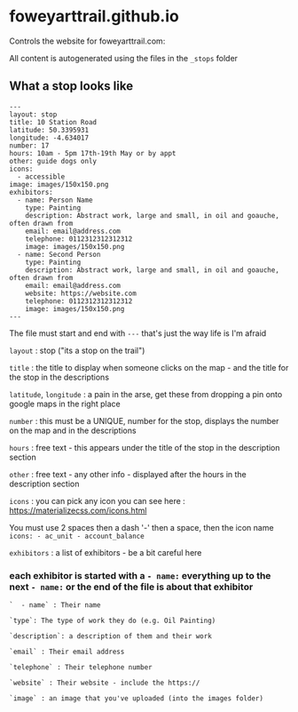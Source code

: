 # foweyarttrail.github.io


Controls the website for foweyarttrail.com:

All content is autogenerated using the files in the `_stops` folder

## What a stop looks like
```
---
layout: stop
title: 10 Station Road
latitude: 50.3395931
longitude: -4.634017
number: 17
hours: 10am - 5pm 17th-19th May or by appt
other: guide dogs only
icons:
  - accessible
image: images/150x150.png
exhibitors: 
  - name: Person Name
    type: Painting
    description: Abstract work, large and small, in oil and goauche, often drawn from
    email: email@address.com
    telephone: 0112312312312312
    image: images/150x150.png
  - name: Second Person
    type: Painting
    description: Abstract work, large and small, in oil and goauche, often drawn from
    email: email@address.com
    website: https://website.com
    telephone: 0112312312312312
    image: images/150x150.png
---
```

The file must start and end with `---` that's just the way life is I'm afraid

`layout` : stop ("its a stop on the trail")

`title` : the title to display when someone clicks on the map - and the title for the stop in the descriptions

`latitude`, `longitude` : a pain in the arse, get these from dropping a pin onto google maps in the right place

`number` : this must be a UNIQUE, number for the stop, displays the number on the map and in the descriptions

`hours` : free text - this appears under the title of the stop in the description section

`other` : free text - any other info - displayed after the hours in the description section

`icons` : you can pick any icon you can see here : https://materializecss.com/icons.html
 
 You must use 2 spaces then a dash '-' then a space, then the icon name
    ```
    icons:
      - ac_unit
      - account_balance
     ```
     
`exhibitors` : a list of exhibitors - be a bit careful here

### each exhibitor is started with a `- name:` everything up to the next `- name:` or the end of the file is about that exhibitor
    
    `  - name` : Their name
    
    `type`: The type of work they do (e.g. Oil Painting)
    
    `description`: a description of them and their work
    
    `email` : Their email address
    
    `telephone` : Their telephone number
    
    `website` : Their website - include the https://
    
    `image` : an image that you've uploaded (into the images folder)


